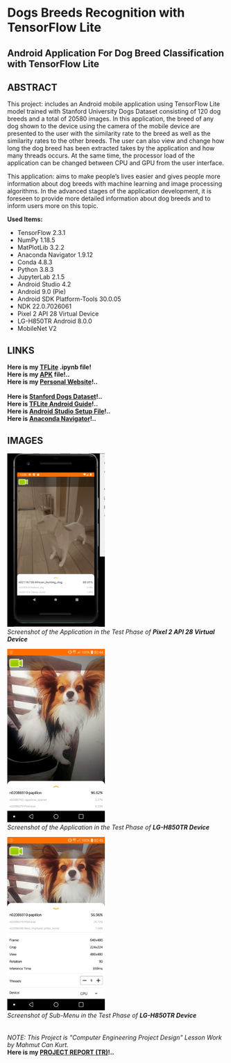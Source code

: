 # Dogs Breeds Recognition with TensorFlow Lite

## Android Application For Dog Breed Classification with TensorFlow Lite

## ABSTRACT

This project: includes an Android mobile application using TensorFlow Lite model trained with Stanford University Dogs Dataset consisting of 120 dog breeds and a total of 20580 images. In this application, the breed of any dog shown to the device using the camera of the mobile device are presented to the user with the similarity rate to the breed as well as the similarity rates to the other breeds. The user can also view and change how long the dog breed has been extracted takes by the application and how many threads occurs. At the same time, the processor load of the application can be changed between CPU and GPU from the user interface.

This application: aims to make people’s lives easier and gives people more information about dog breeds with machine learning and image processing algorithms. In the advanced stages of the application development, it is foreseen to provide more detailed information about dog breeds and to inform users more on this topic.

**Used Items:**

* TensorFlow 2.3.1
* NumPy 1.18.5
* MatPlotLib 3.2.2
* Anaconda Navigator 1.9.12
* Conda 4.8.3
* Python 3.8.3
* JupyterLab 2.1.5
* Android Studio 4.2
* Android 9.0 (Pie)
* Android SDK Platform-Tools 30.0.05
* NDK 22.0.7026061
* Pixel 2 API 28 Virtual Device
* LG-H850TR Android 8.0.0
* MobileNet V2

## LINKS
**Here is my [TFLite](https://github.com/mahmutcankurt/DogBreedRecognitionWithTensorflowLite/blob/master/dog_breed_tf_lite.ipynb) .ipynb file!**<br>
**Here is my [APK](https://github.com/mahmutcankurt/DogBreedRecognitionWithTensorflowLite/blob/master/TFLite-Dogs-Breeds-Recognition.apk) file!..**<br>
**Here is my [Personal Website](https://mahmutcankurt.github.io)!..**<br>
<br>
**Here is [Stanford Dogs Dataset](http://vision.stanford.edu/aditya86/ImageNetDogs/)!..**<br>
**Here is [TFLite Android Guide](https://www.tensorflow.org/lite/guide/android)!..**<br>
**Here is [Android Studio Setup File](https://developer.android.com/studio)!..**<br>
**Here is [Anaconda Navigator](https://www.anaconda.com/)!..**<br>

## IMAGES
<img src="https://github.com/mahmutcankurt/DogBreedRecognitionWithTensorflowLite/blob/master/1.png" width="225" height="400" /><br>
_Screenshot of the Application in the Test Phase of **Pixel 2 API 28 Virtual Device**_<br>

<img src="https://github.com/mahmutcankurt/DogBreedRecognitionWithTensorflowLite/blob/master/2.png" width="225" height="400" /><br>
_Screenshot of the Application in the Test Phase of **LG-H850TR Device**_<br>

<img src="https://github.com/mahmutcankurt/DogBreedRecognitionWithTensorflowLite/blob/master/3.png" width="225" height="400" /><br>
_Screenshot of Sub-Menu in the Test Phase of **LG-H850TR Device**_<br>
<br><br>
_NOTE: This Project is "Computer Engineering Project Design" Lesson Work by Mahmut Can Kurt._<br>
**Here is my [PROJECT REPORT (TR)](https://github.com/mahmutcankurt/DogsBreedsRecognitionWithTensorFlowLite/blob/master/DOGS%20BREEDS%20CLASSIFICATION.pdf)!..**<br>

